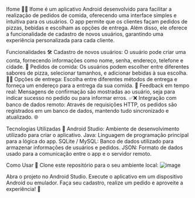 Ifome 🍕🍔
Ifome é um aplicativo Android desenvolvido para facilitar a realização de pedidos de comida, oferecendo uma interface simples e intuitiva para os usuários. O app permite que os clientes façam pedidos de pizzas, bebidas e escolham as opções de entrega. Além disso, ele oferece a funcionalidade de cadastro de novos usuários, garantindo uma experiência personalizada para cada cliente.

Funcionalidades 🛠️
Cadastro de novos usuários: O usuário pode criar uma conta, fornecendo informações como nome, senha, endereço, telefone e cidade. 🔑
Pedidos de comida: Os usuários podem escolher entre diferentes sabores de pizza, selecionar tamanhos, e adicionar bebidas à sua escolha. 🍕🥤
Opções de entrega: Escolha entre diferentes métodos de entrega e forneça um endereço para a entrega da sua comida. 🚚
Feedback em tempo real: Mensagens de confirmação são mostradas ao usuário, seja para indicar sucesso no pedido ou para informar erros. ✅❌
Integração com banco de dados remoto: Através de requisições HTTP, os pedidos são registrados em um banco de dados, mantendo tudo sincronizado e atualizado. 🌐

Tecnologias Utilizadas 🔧
Android Studio: Ambiente de desenvolvimento utilizado para criar o aplicativo.
Java: Linguagem de programação principal para a lógica do app.
SQLite / MySQL: Banco de dados utilizado para armazenar informações de usuários e pedidos.
JSON: Formato de dados usado para a comunicação entre o app e o servidor remoto.

Como Usar 📲
Clone este repositório para o seu ambiente local:
![image](https://github.com/user-attachments/assets/727120c8-5064-4ca8-960b-682cbccff44f)

Abra o projeto no Android Studio.
Execute o aplicativo em um dispositivo Android ou emulador.
Faça seu cadastro, realize um pedido e aproveite a experiência! 🎉
